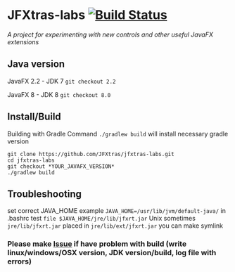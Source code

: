 JFXtras-labs [![Build Status](https://travis-ci.org/JFXtras/jfxtras-labs.png)](https://travis-ci.org/JFXtras/jfxtras-labs)
============
_A project for experimenting with new controls and other useful JavaFX extensions_

Java version
--------------------
JavaFX 2.2 - JDK 7
```git checkout 2.2```

JavaFX 8 - JDK 8
```git checkout 8.0```

Install/Build
--------------------
Building with Gradle
Command ```./gradlew build``` will install necessary gradle version

```
git clone https://github.com/JFXtras/jfxtras-labs.git
cd jfxtras-labs
git checkout *YOUR_JAVAFX_VERSION*
./gradlew build
```

Troubleshooting
--------------------
set correct JAVA_HOME
example ```JAVA_HOME=/usr/lib/jvm/default-java/``` in .bashrc
test ```file $JAVA_HOME/jre/lib/jfxrt.jar``` Unix
sometimes ```jre/lib/jfxrt.jar``` placed in ```jre/lib/ext/jfxrt.jar``` you can make symlink


### Please make [Issue](https://github.com/JFXtras/jfxtras-labs/issues) if have problem with build (write linux/windows/OSX version, JDK version/build, log file with errors)

